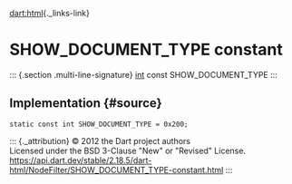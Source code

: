 [dart:html](../../dart-html/dart-html-library){._links-link}

SHOW\_DOCUMENT\_TYPE constant
=============================

::: {.section .multi-line-signature}
[int](../../dart-core/int-class) const SHOW\_DOCUMENT\_TYPE
:::

Implementation {#source}
--------------

``` {.language-dart data-language="dart"}
static const int SHOW_DOCUMENT_TYPE = 0x200;
```

::: {._attribution}
© 2012 the Dart project authors\
Licensed under the BSD 3-Clause \"New\" or \"Revised\" License.\
<https://api.dart.dev/stable/2.18.5/dart-html/NodeFilter/SHOW_DOCUMENT_TYPE-constant.html>
:::
